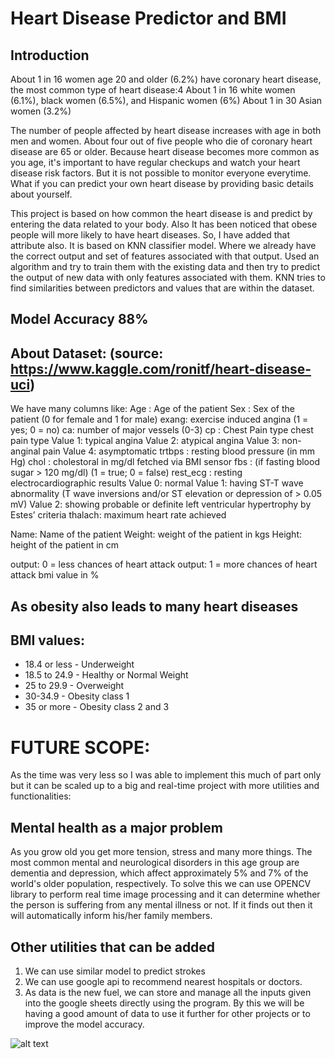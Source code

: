 # Heart Disease Predictor and BMI

## Introduction
About 1 in 16 women age 20 and older (6.2%) have coronary heart disease, the most common type of heart disease:4
About 1 in 16 white women (6.1%), black women (6.5%), and Hispanic women (6%)
About 1 in 30 Asian women (3.2%)

The number of people affected by heart disease increases with age in both men and women. About four out of five people who die of coronary heart 
disease are 65 or older. Because heart disease becomes more common as you age, it's important to have regular checkups and watch your heart disease 
risk factors. But it is not possible to monitor everyone everytime. What if you can predict your own heart disease by providing basic details about yourself.

This project is based on how common the heart disease is and predict by entering the data related to your body. Also It has been noticed that obese people 
will more likely to have heart diseases. So, I have added that attribute also. It is based on KNN classifier model. Where we already have the correct output 
and set of features associated with that output. Used an algorithm and try to train them with the existing data and then try to predict the output of new data 
with only features associated with them. KNN tries to find similarities between predictors and values that are within the dataset.

## Model Accuracy 88%

## About Dataset: (source: https://www.kaggle.com/ronitf/heart-disease-uci)
We have many columns like: 
Age : Age of the patient
Sex : Sex of the patient (0 for female and 1 for male)
exang: exercise induced angina (1 = yes; 0 = no)
ca: number of major vessels (0-3)
cp : Chest Pain type chest pain type
Value 1: typical angina
Value 2: atypical angina
Value 3: non-anginal pain
Value 4: asymptomatic
trtbps : resting blood pressure (in mm Hg)
chol : cholestoral in mg/dl fetched via BMI sensor
fbs : (if fasting blood sugar > 120 mg/dl) (1 = true; 0 = false)
rest_ecg : resting electrocardiographic results
Value 0: normal
Value 1: having ST-T wave abnormality (T wave inversions and/or ST elevation or depression of > 0.05 mV)
Value 2: showing probable or definite left ventricular hypertrophy by Estes’ criteria
thalach: maximum heart rate achieved

Name: Name of the patient
Weight: weight of the patient in kgs
Height: height of the patient in cm

output: 0 = less chances of heart attack 
output: 1 = more chances of heart attack
bmi value in %

## As obesity also leads to many heart diseases 
## BMI values: 
- 18.4 or less - Underweight
- 18.5 to 24.9 - Healthy or Normal Weight
- 25 to 29.9 - Overweight
- 30-34.9 - Obesity class 1
- 35 or more - Obesity class 2 and 3

# FUTURE SCOPE:
As the time was very less so I was able to implement this much of part only but it can be scaled up to a big and real-time project with more utilities and functionalities:
## Mental health as a major problem
As you grow old you get more tension, stress and many more things. The most common mental and neurological disorders in this age group are dementia and depression, which affect approximately 5% and 7% of the world's older population, respectively.
To solve this we can use OPENCV library to perform real time image processing and it can determine whether the person is suffering from any mental illness or not. If it finds out then it will automatically inform his/her family members.

## Other utilities that can be added
1. We can use similar model to predict strokes
2. We can use google api to recommend nearest hospitals or doctors.
3. As data is the new fuel, we can store and manage all the inputs given into the google sheets directly using the program. By this we will be having a good amount of data to use it further for other projects or to improve the model accuracy.


![alt text](https://ibb.co/2NB2V19)
